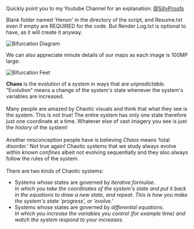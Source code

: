 Quickly point you to my Youtube Channel for an explanation: [@SillyProofs](https://www.youtube.com/@SillyProofs)

Blank folder named 'Henon' in the directory of the script, and Resume.txt even if empty are REQUIRED for the code. But Render Log.txt is optional to have, as it will create it anyway.

![Bifurcation Diagram](https://i.imgur.com/9fO61LJ.png)

We can also appreciate minute details of our maps as each image is 100MP large:

![Bifurcation Feet](https://i.imgur.com/GbkPX1Z.png)

**Chaos** is the evolution of a system in ways that are *unpredictable*.<br> “Evolution” means a change of the system's state whenever the system's variables are increased.<br><br>
Many people are amazed by Chaotic visuals and think that what they see is the system. This is not true! The entire system has only one state therefore just one coordinate at a time. Whatever else of vast imagery you see is just the *history* of the system!<br><br>
Another misconception people have is believing *Chaos* means ‘total disorder.’ Not true again! Chaotic systems that we study always evolve within *known confines* albeit not evolving sequentially and they also always follow the rules of the system.<br><br>
There are two kinds of Chaotic systems:<br>
- Systems whose states are governed by *iterative formulae*.<br>
 *In which you take the coordinates of the system's state and put it back in the equations to draw a new state, and repeat. This is how you make the system's state ‘progress’, or ‘evolve.’*
- Systems whose states are governed by *differential equations*.<br>
 *In which you increase the variables you control (for example* time​*) and watch the system respond to your increases.*
